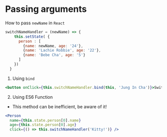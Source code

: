 # Passing arguments

How to pass `newName` in `React`
```jsx
switchNameHandler = (newName) => {
    this.setState( {
      person : [
        {name: newName, age: '24'},
        {name: 'Lachie Robbie', age: '22'},
        {name: 'Bebe Cha', age: '5'}
      ]
    })
  }
```

1. Using `bind`
```jsx
<button onClick={this.switchNameHandler.bind(this, 'Jung In Cha')}>Switch Name</button>
```

2. Using ES6 Function
* This method can be inefficient, be aware of it!
```jsx
<Person
  name={this.state.person[0].name} 
  age={this.state.person[0].age}
  click={() => this.switchNameHandler('Kitty!')} />
```
